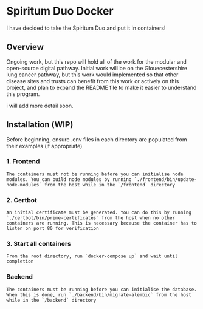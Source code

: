 # Spiritum Duo Docker
I have decided to take the Spiritum Duo and put it in containers!

## Overview
Ongoing work, but this repo will hold all of the work for the modular and open-source digital pathway. Initial work will be on the Glouecestershire lung cancer pathway, but this work would implemented so that other disease sites and trusts can benefit from this work
or actively on this project, and plan to expand the README file to make it easier to understand this program.

i will add more detail soon.

## Installation (WIP)
Before beginning, ensure .env files in each directory are populated from their examples (if appropriate)

### 1. Frontend
    The containers must not be running before you can initialise node modules. You can build node modules by running `./frontend/bin/update-node-modules` from the host while in the `/frontend` directory

### 2. Certbot
    An initial certificate must be generated. You can do this by running `./certbot/bin/prime-certificates` from the host when no other containers are running. This is necessary because the container has to listen on port 80 for verification

### 3. Start all containers
    From the root directory, run `docker-compose up` and wait until completion

### Backend
    The containers must be running before you can initialise the database. When this is done, run `./backend/bin/migrate-alembic` from the host while in the `/backend` directory